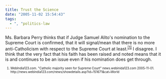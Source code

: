 ```yaml
---
title: Trust the Science
date: "2005-11-02 15:54:43"
tags:
  - ", "politics-law
---
```

<p>Ms. Barbara Perry thinks that if Judge Samuel Alito's nomination to the Supreme Court is confirmed, that it will signal/mean that there is no more anti-Catholicism with respect to the Supreme Court at least.<sup><a href="http://news.webindia123.com/news/showdetails.asp?id=151671&cat=World" title="Catholic majority seen for Supreme Court">[1]</a></sup> I disagree.  I think that the very fact that his faith has been raised and noted means that it is and continues to be an issue even if his nomination does get through.</p>  <font size="-2"><ol><li>WebIndia123.com.  "Catholic majority seen for Supreme Court" news.webinida123.com 2005-11-01. http://news.webindia123.com/news/showdetails.asp?id=151671&cat=World </li></ol></font>

